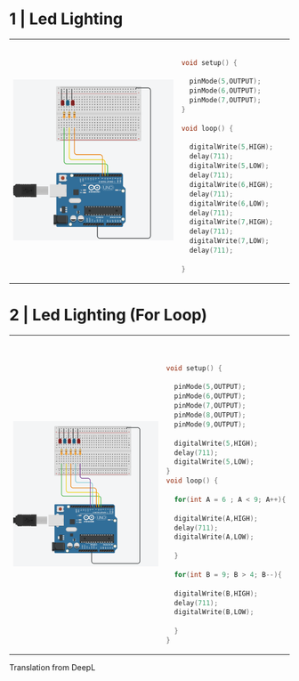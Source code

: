 # 1 | Led Lighting

<table>
  <tr>
     <td width="60%">
       <p align="center"> <img src="README/1.png" ></img>
    </td>
    <td width="50%"> 
      
```c++
    
void setup() {

  pinMode(5,OUTPUT);
  pinMode(6,OUTPUT);
  pinMode(7,OUTPUT);
}

void loop() {

  digitalWrite(5,HIGH);
  delay(711);
  digitalWrite(5,LOW);
  delay(711);
  digitalWrite(6,HIGH);
  delay(711);
  digitalWrite(6,LOW);
  delay(711);
  digitalWrite(7,HIGH);
  delay(711);
  digitalWrite(7,LOW);
  delay(711);

}
```
    
  </td>
  </tr>
</table>

# 2 | Led Lighting (For Loop)

<table>
  <tr>
     <td width="60%">
       <p align="center"> <img src="README/2.png"></img>
    </td>
    <td width="50%"> 
      
```c++


void setup() {

  pinMode(5,OUTPUT);
  pinMode(6,OUTPUT);
  pinMode(7,OUTPUT);
  pinMode(8,OUTPUT);
  pinMode(9,OUTPUT);
  
  digitalWrite(5,HIGH);
  delay(711);
  digitalWrite(5,LOW);
}
void loop() {
  
  for(int A = 6 ; A < 9; A++){

  digitalWrite(A,HIGH);
  delay(711);
  digitalWrite(A,LOW);

  }

  for(int B = 9; B > 4; B--){
  
  digitalWrite(B,HIGH);
  delay(711);
  digitalWrite(B,LOW);
    
  }
}

```
  </td>
  </tr>
</table>


Translation from DeepL
